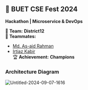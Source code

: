 ## 🚀 **BUET CSE Fest 2024**  
**Hackathon | Microservice & DevOps**  

👥 **Team:** **District12**  
🔗 **Teammates:** 
- [Md. As-aid Rahman](https://github.com/aar-rafi) 
- [Irtiaz Kabir](https://github.com/irtiaz)   
🏆 **Achievement:** **Champions**

### Architecture Diagram
![Untitled-2024-09-07-1616](https://github.com/user-attachments/assets/7a09c98f-1760-4225-a8fe-3db825477f8d)
